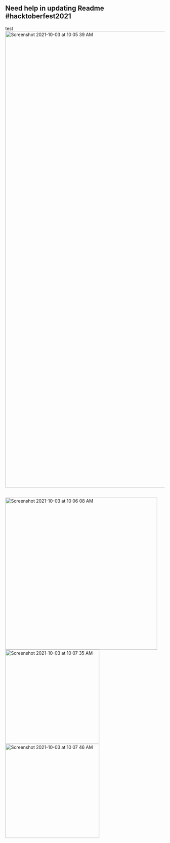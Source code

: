 ## Need help in updating Readme #hacktoberfest2021
test
<img width="1440" alt="Screenshot 2021-10-03 at 10 05 39 AM" src="https://user-images.githubusercontent.com/24570234/135745472-19bb979d-fd01-4b22-a83e-830194184814.png">

<br />

<img width="480" alt="Screenshot 2021-10-03 at 10 06 08 AM" src="https://user-images.githubusercontent.com/24570234/135745479-5337cb4f-6276-4516-a5dc-04e4ef3acdf9.png">

<br />

<img width="297" alt="Screenshot 2021-10-03 at 10 07 35 AM" src="https://user-images.githubusercontent.com/24570234/135745489-905aea8a-0f5c-400d-ad94-969329f0ddc8.png">

<br />

<img width="297" alt="Screenshot 2021-10-03 at 10 07 46 AM" src="https://user-images.githubusercontent.com/24570234/135745491-24a4d4d2-7fbb-4c0c-b6af-e1ea012922e4.png">

